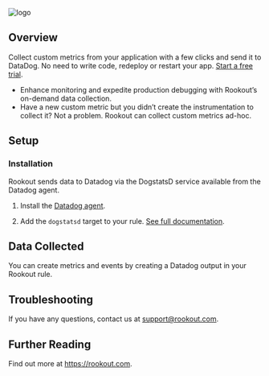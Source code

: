 ![logo](https://raw.githubusercontent.com/DataDog/integrations-extras/master/rookout/logo/avatars-bot.png)

## Overview

Collect custom metrics from your application with a few clicks and send it to DataDog. No need to write code, redeploy or restart your app. [Start a free trial](https://www.rookout.com/join-our-early-adopters-plan/).
* Enhance monitoring and expedite production debugging with Rookout’s on-demand data collection. 
* Have a new custom metric but you didn’t create the instrumentation to collect it? Not a problem. Rookout can collect custom metrics ad-hoc.

## Setup
### Installation
Rookout sends data to Datadog via the DogstatsD service available from the Datadog agent.

1. Install the [Datadog agent](https://docs.datadoghq.com/agent/).

2. Add the `dogstatsd` target to your rule. [See full documentation](https://docs.rookout.com).

## Data Collected
You can create metrics and events by creating a Datadog output in your Rookout rule.

## Troubleshooting
If you have any questions, contact us at support@rookout.com.

## Further Reading
Find out more at https://rookout.com.

